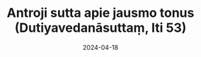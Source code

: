 ---
layout: page
title: 'Antroji sutta apie jausmo tonus (Dutiyavedanāsuttaṃ, Iti 53)'
category: bylota
index: Jausmo tonas (vedanā)
sortIndex: 53
suttacentral: iti53
date: 2024-04-18
tags: Jausmo tonas (vedanā)
---